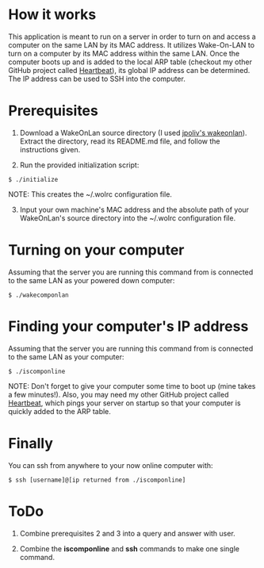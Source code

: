 # How it works #

  This application is meant to run on a server in order to turn on and access a computer on the same LAN by its MAC address. It utilizes Wake-On-LAN to turn on a computer by its MAC address within the same LAN. Once the computer boots up and is added to the local ARP table (checkout my other GitHub project called [Heartbeat](https://github.com/Krail/Heartbeat)), its global IP address can be determined. The IP address can be used to SSH into the computer.


# Prerequisites #

  1. Download a WakeOnLan source directory (I used [jpoliv's wakeonlan](https://github.com/jpoliv/wakeonlan)).
  Extract the directory, read its README.md file, and follow the instructions given.

  2. Run the provided initialization script:
  ```
$ ./initialize
  ```
  NOTE: This creates the ~/.wolrc configuration file.

  3. Input your own machine's MAC address and the absolute path of your WakeOnLan's
  source directory into the ~/.wolrc configuration file.


# Turning on your computer #

  Assuming that the server you are running this command from is connected
  to the same LAN as your powered down computer:
  ```
$ ./wakecomponlan
  ```

# Finding your computer's IP address #

  Assuming that the server you are running this command from is connected
  to the same LAN as your computer:
  ```
$ ./iscomponline
  ```
  NOTE: Don't forget to give your computer some time to boot up (mine takes a few minutes!).
  Also, you may need my other GitHub project called [Heartbeat](https://github.com/Krail/Heartbeat), which pings your server on startup so that your computer is quickly added to the ARP table.


# Finally #

  You can ssh from anywhere to your now online computer with:
  ```
$ ssh [username]@[ip returned from ./iscomponline]
  ```

# ToDo #

  1. Combine prerequisites 2 and 3 into a query and answer with user.

  2. Combine the **iscomponline** and **ssh** commands
  to make one single command.
